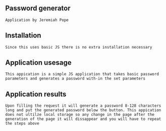 ## Password generator

    Application by Jeremiah Pope

## Installation

    Since this uses basic JS there is no extra installation necessary

## Application usesage

    This appication is a simple JS application that takes basic password parameters and generates a password with-in the set parameters

## Application results

    Upon filling the request it will generate a password 8-128 characters long and put the generated password below the button. This appication does not ultilze local storage so any change in the page after the generation of the page it will dissappear and you will have to repeat the steps above
